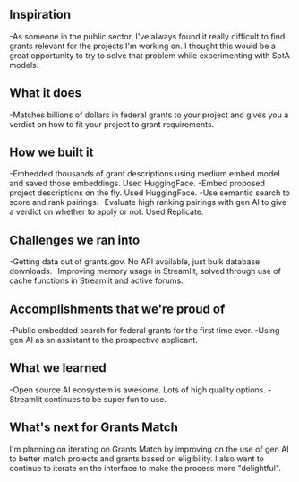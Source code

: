 ## Inspiration

-As someone in the public sector, I've always found it really difficult to find grants relevant for the projects I'm working on. I thought this would be a great opportunity to try to solve that problem while experimenting with SotA models. 

## What it does

-Matches billions of dollars in federal grants to your project and gives you a verdict on how to fit your project to grant requirements. 

## How we built it

-Embedded thousands of grant descriptions using medium embed model and saved those embeddings. Used HuggingFace. 
-Embed proposed project descriptions on the fly. Used HuggingFace. 
-Use semantic search to score and rank pairings. 
-Evaluate high ranking pairings with gen AI to give a verdict on whether to apply or not. Used Replicate. 

## Challenges we ran into

-Getting data out of grants.gov. No API available, just bulk database downloads. 
-Improving memory usage in Streamlit, solved through use of cache functions in Streamlit and active forums.

## Accomplishments that we're proud of

-Public embedded search for federal grants for the first time ever. 
-Using gen AI as an assistant to the prospective applicant. 

## What we learned

-Open source AI ecosystem is awesome. Lots of high quality options. 
-Streamlit continues to be super fun to use.  

## What's next for Grants Match

I'm planning on iterating on Grants Match by improving on the use of gen AI to better match projects and grants based on eligibility. I also want to continue to iterate on the interface to make the process more "delightful". 
